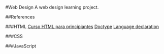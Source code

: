 #Web Design
A web design learning project.

##References

###HTML
[Curso HTML para principiantes](https://www.youtube.com/watch?v=rbuYtrNUxg4&ab_channel=Fazt)
[Doctype](https://developer.mozilla.org/es/docs/Glossary/Doctype)
[Language declaration](https://www.w3.org/International/questions/qa-html-language-declarations.es)

###CSS

###JavaScript
